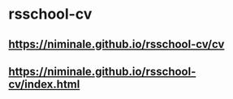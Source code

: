 # rsschool-cv
## https://niminale.github.io/rsschool-cv/cv
## https://niminale.github.io/rsschool-cv/index.html
